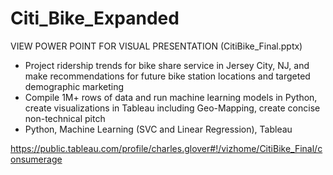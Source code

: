 # Citi_Bike_Expanded

VIEW POWER POINT FOR VISUAL PRESENTATION (CitiBike_Final.pptx)

- Project ridership trends for bike share service in Jersey City, NJ, and make recommendations for future bike station locations and targeted demographic marketing
- Compile 1M+ rows of data and run machine learning models in Python, create visualizations in Tableau including Geo-Mapping, create concise non-technical pitch
- Python, Machine Learning (SVC and Linear Regression), Tableau

https://public.tableau.com/profile/charles.glover#!/vizhome/CitiBike_Final/consumerage
